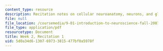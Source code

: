 ```yaml
---
content_type: resource
description: Recitation notes on cellular neuroanatomy, neurons, and glia.
file: null
file_location: /coursemedia/9-01-introduction-to-neuroscience-fall-2007/5d0a34d6130769733815477bf0a5978f_wk02_sechand0910.pdf
file_type: application/pdf
resourcetype: Document
title: Week 2, Recitation 1
uid: 5d0a34d6-1307-6973-3815-477bf0a5978f
---
```

